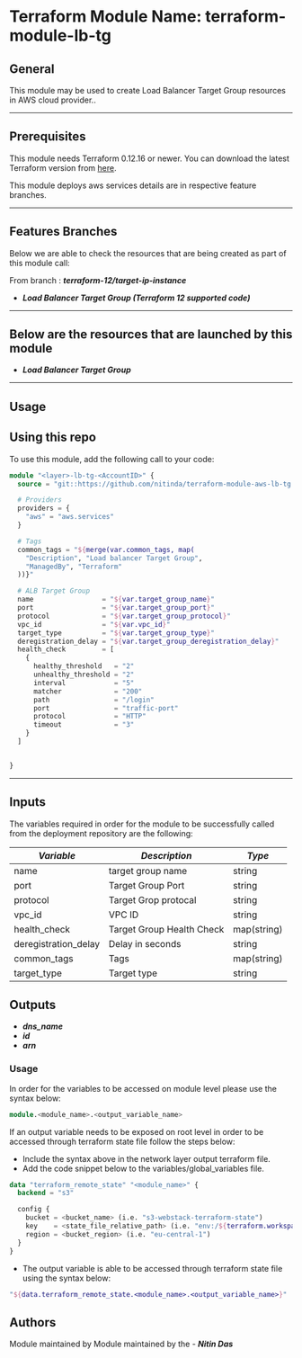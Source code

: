 # Terraform Module Name: terraform-module-lb-tg


## General

This module may be used to create Load Balancer Target Group resources in AWS cloud provider..

---


## Prerequisites

This module needs Terraform 0.12.16 or newer.
You can download the latest Terraform version from [here](https://www.terraform.io/downloads.html).

This module deploys aws services details are in respective feature branches.

---

## Features Branches

Below we are able to check the resources that are being created as part of this module call:

From branch : **_terraform-12/target-ip-instance_**

* **_Load Balancer Target Group (Terraform 12 supported code)_**


---

## Below are the resources that are launched by this module

* **_Load Balancer Target Group_**


---

## Usage

## Using this repo

To use this module, add the following call to your code:

```tf
module "<layer>-lb-tg-<AccountID>" {
  source = "git::https://github.com/nitinda/terraform-module-aws-lb-tg.git?ref=terraform-12/target-ip-instance"

  # Providers
  providers = {
    "aws" = "aws.services"
  }

  # Tags
  common_tags = "${merge(var.common_tags, map(
    "Description", "Load balancer Target Group",
    "ManagedBy", "Terraform"
  ))}"

  # ALB Target Group
  name                 = "${var.target_group_name}"
  port                 = "${var.target_group_port}"
  protocol             = "${var.target_group_protocol}"
  vpc_id               = "${var.vpc_id}"
  target_type          = "${var.target_group_type}"
  deregistration_delay = "${var.target_group_deregistration_delay}"
  health_check         = [
    {
      healthy_threshold   = "2"
      unhealthy_threshold = "2"
      interval            = "5"
      matcher             = "200"
      path                = "/login"
      port                = "traffic-port"
      protocol            = "HTTP"
      timeout             = "3"
    }
  ]


}
```
---

## Inputs

The variables required in order for the module to be successfully called from the deployment repository are the following:


|         **_Variable_**          |        **_Description_**            |   **_Type_**   |
|---------------------------------|-------------------------------------|----------------|
| name                            | target group name                   | string         |
| port                            | Target Group Port                   | string         |
| protocol                        | Target Grop protocal                | string         |
| vpc_id                          | VPC ID                              | string         |
| health_check                    | Target Group Health Check           | map(string)    |
| deregistration_delay            | Delay in seconds                    | string         |
| common_tags                     | Tags                                | map(string)    |
| target_type                     | Target type                         | string         |




## Outputs

* **_dns\_name_**
* **_id_**
* **_arn_**




### Usage
In order for the variables to be accessed on module level please use the syntax below:

```tf
module.<module_name>.<output_variable_name>
```

If an output variable needs to be exposed on root level in order to be accessed through terraform state file follow the steps below:

- Include the syntax above in the network layer output terraform file.
- Add the code snippet below to the variables/global_variables file.

```tf
data "terraform_remote_state" "<module_name>" {
  backend = "s3"

  config {
    bucket = <bucket_name> (i.e. "s3-webstack-terraform-state")
    key    = <state_file_relative_path> (i.e. "env:/${terraform.workspace}/4_Networking/terraform.tfstate")
    region = <bucket_region> (i.e. "eu-central-1")
  }
}
```

- The output variable is able to be accessed through terraform state file using the syntax below:

```tf
"${data.terraform_remote_state.<module_name>.<output_variable_name>}"
```

## Authors
Module maintained by Module maintained by the - **_Nitin Das_**